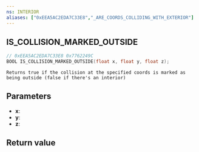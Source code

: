 ```yaml
---
ns: INTERIOR
aliases: ["0xEEA5AC2EDA7C33E8","_ARE_COORDS_COLLIDING_WITH_EXTERIOR"]
---
```

## IS_COLLISION_MARKED_OUTSIDE

```c
// 0xEEA5AC2EDA7C33E8 0x7762249C
BOOL IS_COLLISION_MARKED_OUTSIDE(float x, float y, float z);
```

```
Returns true if the collision at the specified coords is marked as being outside (false if there's an interior)
```

## Parameters
* **x**: 
* **y**: 
* **z**: 

## Return value
